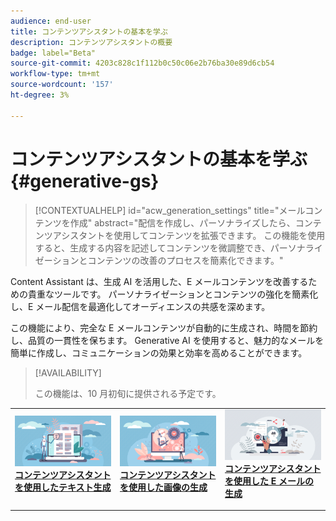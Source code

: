 ```yaml
---
audience: end-user
title: コンテンツアシスタントの基本を学ぶ
description: コンテンツアシスタントの概要
badge: label="Beta"
source-git-commit: 4203c828c1f112b0c50c06e2b76ba30e89d6cb54
workflow-type: tm+mt
source-wordcount: '157'
ht-degree: 3%

---
```



# コンテンツアシスタントの基本を学ぶ {#generative-gs}

>[!CONTEXTUALHELP]
>id="acw_generation_settings"
>title="メールコンテンツを作成"
>abstract="配信を作成し、パーソナライズしたら、コンテンツアシスタントを使用してコンテンツを拡張できます。 この機能を使用すると、生成する内容を記述してコンテンツを微調整でき、パーソナライゼーションとコンテンツの改善のプロセスを簡素化できます。"

Content Assistant は、生成 AI を活用した、E メールコンテンツを改善するための貴重なツールです。 パーソナライゼーションとコンテンツの強化を簡素化し、E メール配信を最適化してオーディエンスの共感を深めます。

この機能により、完全な E メールコンテンツが自動的に生成され、時間を節約し、品質の一貫性を保ちます。 Generative AI を使用すると、魅力的なメールを簡単に作成し、コミュニケーションの効果と効率を高めることができます。

>[!AVAILABILITY]
>
>この機能は、10 月初旬に提供される予定です。


<table style="table-layout:fixed"><tr style="border: 0;">
<td>
<a href="generative-content.md">
<img alt="テキストの生成" src="assets/do-not-localize/text-genai.jpeg">
</a>
<div>
<a href="generative-content.md"><strong>コンテンツアシスタントを使用したテキスト生成</strong></a>
</div>
<p>
</td>
<td>
<a href="generative-image.md">
<img alt="画像の生成" src="assets/do-not-localize/image-genai.jpeg">
</a>
<div><a href="generative-image.md"><strong>コンテンツアシスタントを使用した画像の生成</strong>
</div>
<p>
</td>
<td>
<a href="generative-email.md">
<img alt="E メールの生成" src="assets/do-not-localize/email-genai.jpeg">
</a>
<div>
<a href="generative-email.md"><strong>コンテンツアシスタントを使用した E メールの生成</strong></a>
</div>
<p></td>
</tr></table>

